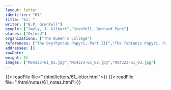 ```yaml
---
layout: letter
identifier: "61"
title: "61: "
writer: ["B.P. Grenfell"]
people: ["Smyly, J. Gilbart","Grenfell, Bernard Pyne"]
places: ["Oxford"]
organizations: ["The Queen's College"]
references: ["The Oxyrhyncus Papyri, Part III","The Tebtunis Papyri, Part I"]
addressee: []
rawDate: 
weight: 61
images: ["MS4323-61_01.jpg","MS4323-61_02.jpg","MS4323-61_03.jpg"]
---
```

{{< readFile file="./html/letters/61_letter.html">}}
{{< readFile file="./html/notes/61_notes.html">}}